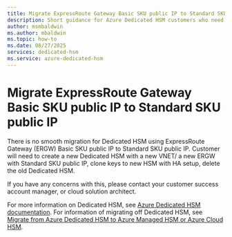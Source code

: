 ```yaml
---
title: Migrate ExpressRoute Gateway Basic SKU public IP to Standard SKU public IP
description: Short guidance for Azure Dedicated HSM customers who need to change an ExpressRoute Gateway (ERGW) Basic SKU public IP to a Standard SKU public IP.
author: msmbaldwin
ms.author: mbaldwin
ms.topic: how-to
ms.date: 08/27/2025
services: dedicated-hsm
ms.service: azure-dedicated-hsm
---
```


# Migrate ExpressRoute Gateway Basic SKU public IP to Standard SKU public IP

There is no smooth migration for Dedicated HSM using ExpressRoute Gateway (ERGW) Basic SKU public IP to Standard SKU public IP. Customer will need to create a new Dedicated HSM with a new VNET/ a new ERGW with Standard SKU public IP, clone keys to new HSM with HA setup, delete the old Dedicated HSM.

If you have any concerns with this, please contact your customer success account manager, or cloud solution architect.

For more information on Dedicated HSM, see [Azure Dedicated HSM documentation](https://docs.microsoft.com/en-us/azure/dedicated-hsm/). For information of migrating off Dedicated HSM, see [Migrate from Azure Dedicated HSM to Azure Managed HSM or Azure Cloud HSM](https://docs.microsoft.com/en-us/azure/dedicated-hsm/migration-guide.md).
